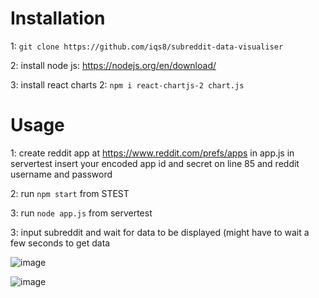 # Installation

1: `git clone https://github.com/iqs8/subreddit-data-visualiser`

2: install node js: https://nodejs.org/en/download/

3: install react charts 2: `npm i react-chartjs-2 chart.js`


# Usage 

1: create reddit app at https://www.reddit.com/prefs/apps
in app.js in servertest insert your encoded app id and secret on line 85 and reddit username and password 

2: run `npm start` from STEST

3: run `node app.js` from servertest

3: input subreddit and wait for data to be displayed (might have to wait a few seconds to get data

![image](https://user-images.githubusercontent.com/110414509/186994553-b31687a5-f8ff-4925-bb79-87566a060c21.png)

![image](https://user-images.githubusercontent.com/110414509/186994646-e3dce2cf-e1bf-4f5b-96ff-63b35a3fce2c.png)
